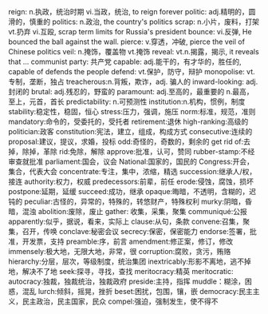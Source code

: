 reign: n.执政，统治时期 vi.当政，统治, to reign forever
politic: adj.精明的，圆滑的，慎重的
politics: n.政治, the country's politics
scrap: n.小片，废料，打架 vt.扔弃 vi.互殴, scrap term limits for Russia's president
bounce: vi.反弹, He bounced the ball against the wall.
pierce: v.穿透，冲破, pierce the veil of Chinese politics
veil: n.掩饰，覆盖物 vt.掩饰
reveal: vt.n.揭露，揭示, it reveals that ...
communist party: 共产党
capable: adj.能干的，有才华的，胜任的, capable of defends the people
defend: vt.保护，防守，辩护
monopolise: vt.专制，垄断，独占
treacherous:n.背叛，欺诈，adj. 骗人的
inward-looking: adj.封闭的
brutal: adj.残忍的，野蛮的
paramount: adj.至高的，最重要的 n.最高，至上，元首，首长
predictability: n.可预测性
institution:n.机构，惯例，制度
stability:稳定性，稳固，恒心
stress:压力，强调，施压
norm:标准，规范，准则
mandatory:命令的，受委托的，受托者
retirement:退休
high-ranking:高级的
politician:政客
constitution:宪法，建立，组成，构成方式
consecutive:连续的
proposal:建议，提议，求婚，投标
odd:奇怪的，奇数的，剩余的
get rid of:去掉，除掉，革除
rid:免除，解除
approve:批准，认可，赞同
rubber-stamp:不经审查就批准
parliament:国会，议会
National:国家的，国民的
Congress:开会，集合，代表大会
concentrate:专注，集中，浓缩，精选
succession:继承人/权，接连
authority:权力，权威
predecessors:前辈，前任
erode:侵蚀，腐蚀，损坏
postpone:延期，延缓
succeed:成功，继承
opaque:晦暗，不透明，含糊的，迟钝的
peculiar:古怪的，异常的，特殊的，转悠财产，特殊权利
murky:阴暗，昏暗，混浊
abolition:废除，废止
gather: 收集，采集，聚集
communiqué:公报
apparently:似乎，据说，看来，实际上
clause:从句，条款
convene:召集，聚集，召开，传唤
conclave:秘密会议
secrecy:保密，保密能力
endorse:签署，批准，开发票，支持
preamble:序，前言
amendment:修正案，修订，修改
immensely:极大地，无限大地，非常，很
corruption:腐败，贪污，贿赂
hierarchy:分层，层次，等级制度，统治集团
inextricably:形影不离地，逃不掉地，解决不了地
seek:探寻，寻找，查找
meritocracy:精英
meritocratic:
autocracy:独裁，独裁统治，独裁政府
preside:主持，指挥
muddle：糊涂，困惑，混乱
lurch:倾斜，摇晃，挫折
beset:困扰，包围，镶，嵌
democracy:民主主义，民主政治，民主国家，民众
compel:强迫，强制发生，使不得不
